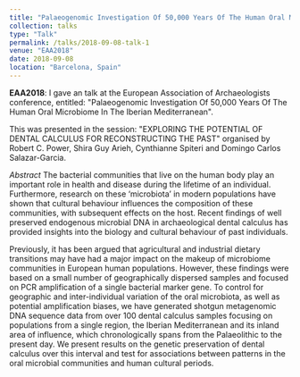 ```yaml
---
title: "Palaeogenomic Investigation Of 50,000 Years Of The Human Oral Microbiome In The Iberian Mediterranean"
collection: talks
type: "Talk"
permalink: /talks/2018-09-08-talk-1
venue: "EAA2018"
date: 2018-09-08
location: "Barcelona, Spain"
---
```


**EAA2018**: I gave an talk at the European Association of Archaeologists conference, entitled:
"Palaeogenomic Investigation Of 50,000 Years Of The Human Oral Microbiome In The Iberian Mediterranean".

This was presented in the session: "EXPLORING THE POTENTIAL OF DENTAL CALCULUS 
FOR RECONSTRUCTING THE PAST" organised by Robert C. Power, Shira Guy Arieh, 
Cynthianne Spiteri and Domingo Carlos Salazar-Garcia.

*Abstract* The bacterial communities that live on the human body play an 
important role in health and disease during the lifetime of an individual.
Furthermore, research on these ‘microbiota’ in modern populations have shown 
that cultural behaviour influences the composition of these communities, with 
subsequent effects on the host. Recent findings of well preserved endogenous 
microbial DNA in archaeological dental calculus has provided insights into the 
biology and cultural behaviour of past individuals.

Previously, it has been argued that agricultural and industrial dietary 
transitions may have had a major impact on the makeup of microbiome communities 
in European human populations. However, these findings were based on a small 
number of geographically dispersed samples and focused on PCR amplification of 
a single bacterial marker gene. To control for geographic and inter-individual
variation of the oral microbiota, as well as potential amplification biases, we 
have generated shotgun metagenomic DNA sequence data from over 100 dental 
calculus samples focusing on populations from a single region, the Iberian 
Mediterranean and its inland area of influence, which chronologically spans 
from the Palaeolithic to the present day. We present results on the genetic 
preservation of dental calculus over this interval and test for associations 
between patterns in the oral microbial communities and human cultural periods.
